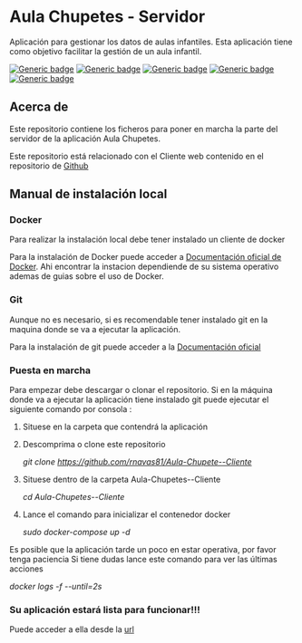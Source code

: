 
# Aula Chupetes - Servidor
Aplicación para gestionar los datos de aulas infantiles.
Esta aplicación tiene como objetivo facilitar la gestión de un aula infantil.

[![Generic badge](https://img.shields.io/badge/Laravel-8.12-red.svg)](https://laravel.com)
[![Generic badge](https://img.shields.io/badge/Passport-10.1-orange.svg)](https://laravel.com/docs/8.x/passport) 
[![Generic badge](https://img.shields.io/badge/PHP-8.0.2-blue.svg)](https://www.php.net) 
[![Generic badge](https://img.shields.io/badge/MariaDB-10.5.8-green.svg)](https://mariadb.org) 
[![Generic badge](https://img.shields.io/badge/Docker-3.8-42b983.svg)](https://www.docker.com/) 

## Acerca de 
Este repositorio contiene los ficheros para poner en marcha la parte del servidor de la aplicación Aula Chupetes.

Este repositorio está relacionado con el Cliente web contenido en el repositorio de [Github](https://github.com/rnavas81/Aula-Chupete--Servidor)

## Manual de instalación local

### Docker
Para realizar la instalación local debe tener instalado un cliente de docker

Para la instalación de Docker puede acceder a [Documentación oficial de Docker](https://docs.docker.com/get-docker/). Ahi encontrar la instacion dependiende de su sistema operativo ademas de guias sobre el uso de Docker.

### Git
Aunque no es necesario, si es recomendable tener instalado git en la maquina donde se va a ejecutar la aplicación.

Para la instalación de git puede acceder a la [Documentación oficial](https://git-scm.com/book/en/v2/Getting-Started-Installing-Git)

### Puesta en marcha
Para empezar debe descargar o clonar el repositorio.
Si en la máquina donde va a ejecutar la aplicación tiene instalado git puede ejecutar el siguiente comando por consola :
1. Situese en la carpeta que contendrá la aplicación

2. Descomprima o clone este repositorio

    *git clone https://github.com/rnavas81/Aula-Chupete--Cliente*

3. Situese dentro de la carpeta Aula-Chupetes--Cliente

    *cd Aula-Chupetes--Cliente*

4. Lance el comando para inicializar el contenedor docker

    *sudo docker-compose up -d*

Es posible que la aplicación tarde un poco en estar operativa, por favor tenga paciencia 
Si tiene dudas lance este comando para ver las últimas acciones

*docker logs -f --until=2s*
  

### Su aplicación estará lista para funcionar!!!
Puede acceder a ella desde la [url](http://localhost:1001)
